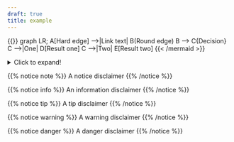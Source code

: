 ```yaml
---
draft: true
title: example
---
```


<script src="https://unpkg.com/mermaid/dist/mermaid.min.js"></script>

{{<mermaid align="left">}}
graph LR;
    A[Hard edge] -->|Link text| B(Round edge)
    B --> C{Decision}
    C -->|One| D[Result one]
    C -->|Two| E[Result two]
{{< /mermaid >}}

<details>
  <summary>Click to expand!</summary>
  
## Heading

  1. A numbered
  2. list
     * With some
     * Sub bullets

</details>


{{% notice note %}}
A notice disclaimer
{{% /notice %}}


{{% notice info %}}
An information disclaimer
{{% /notice %}}

{{% notice tip %}}
A tip disclaimer
{{% /notice %}}

{{% notice warning %}}
A warning disclaimer
{{% /notice %}}

{{% notice danger %}}
A danger disclaimer
{{% /notice %}}
